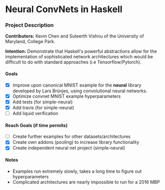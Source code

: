 # Neural ConvNets in Haskell

### Project Description
**Contributors:** Kevin Chen and Suteerth Vishnu of the University of Maryland, College Park.

**Intention:** Demonstrate that Haskell's powerful abstractions allow for the implementation of sophisticated network architectures which would be difficult to do with standard approaches (i.e Tensorflow/Pytorch).

#### Goals
- [x] Improve upon canonical MNIST example for the **neural** library developed by Lars Brünjes, using convolutional neural networks.
- [x] Optimize convnet MNIST example hyperparameters
- [x] Add tests (for simple-neural)
- [x] Add travis (for simple-neural)
- [ ] Add liquid verification

#### Reach Goals (if time permits)
- [ ] Create further examples for other datasets/architectures
- [x] Create own addons (pooling) to increase library functionality 
- [x] Create independent neural net project (simple-neural)

#### Notes
- Examples run extremely slowly, takes a long time to figure out hyperparameters 
- Complicated architectures are nearly impossible to run for a 2016 MBP


